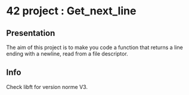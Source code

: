 # 42 project : Get_next_line

## Presentation

The aim of this project is to make you code a function that returns a line ending with a newline, read from a file descriptor.

## Info

Check libft for version norme V3.